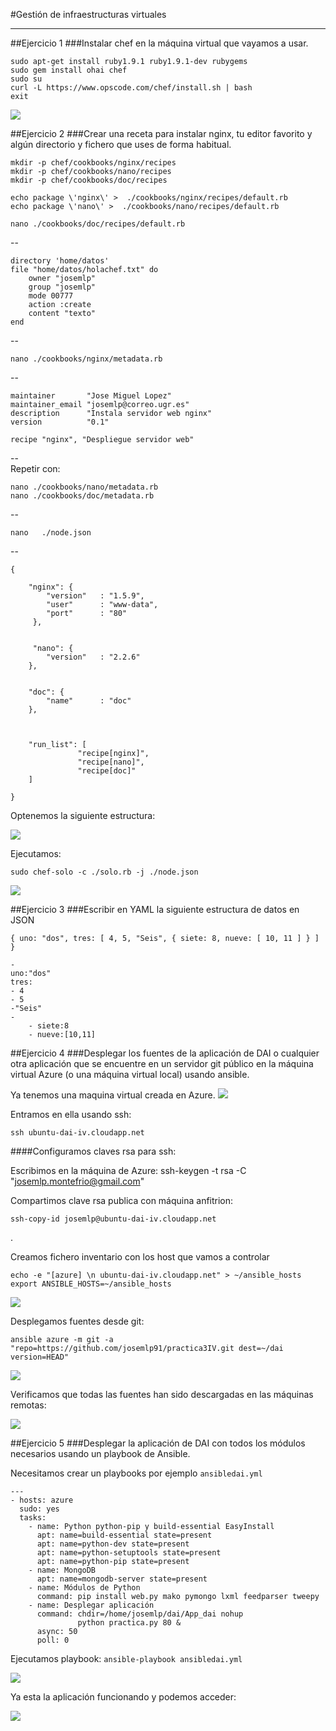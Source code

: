 
#Gestión de infraestructuras virtuales
_____________

##Ejercicio 1
###Instalar chef en la máquina virtual que vayamos a usar.

	sudo apt-get install ruby1.9.1 ruby1.9.1-dev rubygems
    sudo gem install ohai chef
    sudo su
    curl -L https://www.opscode.com/chef/install.sh | bash
    exit
    
    
![](http://pix.toile-libre.org/upload/original/1391033801.png)
    
 
##Ejercicio 2
###Crear una receta para instalar nginx, tu editor favorito y algún directorio y fichero que uses de forma habitual.

	
	mkdir -p chef/cookbooks/nginx/recipes
    mkdir -p chef/cookbooks/nano/recipes
    mkdir -p chef/cookbooks/doc/recipes
    
    echo package \'nginx\' >  ./cookbooks/nginx/recipes/default.rb
	echo package \'nano\' >  ./cookbooks/nano/recipes/default.rb

	nano ./cookbooks/doc/recipes/default.rb
--

    directory 'home/datos'
	file "home/datos/holachef.txt" do
        owner "josemlp"
        group "josemlp"
        mode 00777
        action :create
        content "texto"
	end
--    

	nano ./cookbooks/nginx/metadata.rb
	
--  

	maintainer       "Jose Miguel Lopez"
	maintainer_email "josemlp@correo.ugr.es"
	description      "Instala servidor web nginx"
	version          "0.1"

	recipe "nginx", "Despliegue servidor web"    
--    
Repetir con:

	nano ./cookbooks/nano/metadata.rb
	nano ./cookbooks/doc/metadata.rb

--

	nano   ./node.json
    
--


    {

        "nginx": {
            "version"   : "1.5.9",
            "user"      : "www-data",
            "port"      : "80"
         },


         "nano": {
            "version"   : "2.2.6"
        },


        "doc": {
            "name"      : "doc"
        },



        "run_list": [
                   "recipe[nginx]",
                   "recipe[nano]",
                   "recipe[doc]"
        ]

	}

Optenemos la siguiente estructura:

![](http://pix.toile-libre.org/upload/original/1391039448.png)

Ejecutamos:

	sudo chef-solo -c ./solo.rb -j ./node.json
    
![](http://pix.toile-libre.org/upload/original/1391039372.png)
    

##Ejercicio 3
###Escribir en YAML la siguiente estructura de datos en JSON

    { uno: "dos", tres: [ 4, 5, "Seis", { siete: 8, nueve: [ 10, 11 ] } ] }

	-
    uno:"dos"
	tres:
    - 4
    - 5 
    -"Seis"
    -
        - siete:8
        - nueve:[10,11]
        

##Ejercicio 4
###Desplegar los fuentes de la aplicación de DAI o cualquier otra aplicación que se encuentre en un servidor git público en la máquina virtual Azure (o una máquina virtual local) usando ansible.

Ya tenemos una maquina virtual creada en Azure.
![](http://pix.toile-libre.org/upload/original/1391183401.png)

Entramos en ella usando ssh:

	ssh ubuntu-dai-iv.cloudapp.net
    
####Configuramos claves rsa para ssh:

Escribimos en la máquina de Azure:
	ssh-keygen -t rsa -C "josemlp.montefrio@gmail.com"
    
Compartimos clave rsa publica con máquina anfitrion:

	ssh-copy-id josemlp@ubuntu-dai-iv.cloudapp.net

.

Creamos fichero inventario con los host que vamos a controlar
    
	echo -e "[azure] \n ubuntu-dai-iv.cloudapp.net" > ~/ansible_hosts
	export ANSIBLE_HOSTS=~/ansible_hosts
    


	
	
![](http://pix.toile-libre.org/upload/original/1391184871.png)

Desplegamos fuentes desde git:

	ansible azure -m git -a "repo=https://github.com/josemlp91/practica3IV.git dest=~/dai version=HEAD"


![](http://pix.toile-libre.org/upload/original/1391186144.png)

Verificamos que todas las fuentes han sido descargadas en las máquinas remotas:

![](http://pix.toile-libre.org/upload/original/1391186254.png)

##Ejercicio 5
###Desplegar la aplicación de DAI con todos los módulos necesarios usando un playbook de Ansible.

Necesitamos crear un playbooks por ejemplo ```ansibledai.yml```
~~~
---
- hosts: azure
  sudo: yes
  tasks:
    - name: Python python-pip y build-essential EasyInstall
      apt: name=build-essential state=present
      apt: name=python-dev state=present
      apt: name=python-setuptools state=present
      apt: name=python-pip state=present
    - name: MongoDB
      apt: name=mongodb-server state=present
    - name: Módulos de Python 
      command: pip install web.py mako pymongo lxml feedparser tweepy
    - name: Desplegar aplicación
      command: chdir=/home/josemlp/dai/App_dai nohup 
               python practica.py 80 &
      async: 50
      poll: 0
~~~
Ejecutamos playbook: ```ansible-playbook ansibledai.yml```


![](http://pix.toile-libre.org/upload/original/1391191240.png)

Ya esta la aplicación funcionando y podemos acceder:

![](http://pix.toile-libre.org/upload/original/1391191439.png)
  
  
  